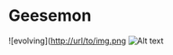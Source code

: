 # Geesemon
![evolving]([http://url/to/img.png](https://media.tenor.com/-GKISzf0kAoAAAAC/it-is-evolving-just-backwards.gif)
<img src="https://media.tenor.com/-GKISzf0kAoAAAAC/it-is-evolving-just-backwards.gif" alt="Alt text" title="Optional title">
